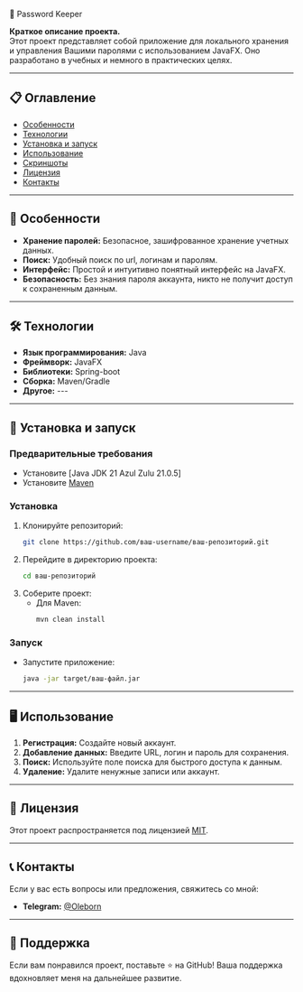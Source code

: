 🚀 Password Keeper

**Краткое описание проекта.**  
Этот проект представляет собой приложение для локального хранения и управления Вашими паролями с использованием JavaFX. Оно разработано в учебных и немного в практических целях.

---

## 📋 Оглавление

- [Особенности](#-особенности)
- [Технологии](#-технологии)
- [Установка и запуск](#-установка-и-запуск)
- [Использование](#-использование)
- [Скриншоты](#-скриншоты)
- [Лицензия](#-лицензия)
- [Контакты](#-контакты)

---

## 🌟 Особенности

- **Хранение паролей:** Безопасное, зашифрованное хранение учетных данных.
- **Поиск:** Удобный поиск по url, логинам и паролям.
- **Интерфейс:** Простой и интуитивно понятный интерфейс на JavaFX.
- **Безопасность:** Без знания пароля аккаунта, никто не получит доступ к сохраненным данным.

---

## 🛠 Технологии

- **Язык программирования:** Java
- **Фреймворк:** JavaFX
- **Библиотеки:** Spring-boot
- **Сборка:** Maven/Gradle
- **Другое:** ---

---

## 🚀 Установка и запуск

### Предварительные требования

- Установите [Java JDK 21 Azul Zulu 21.0.5]
- Установите [Maven](https://maven.apache.org/download.cgi)

### Установка

1. Клонируйте репозиторий:
   ```bash
   git clone https://github.com/ваш-username/ваш-репозиторий.git
   ```
2. Перейдите в директорию проекта:
   ```bash
   cd ваш-репозиторий
   ```
3. Соберите проект:
   - Для Maven:
     ```bash
     mvn clean install
     ```

### Запуск

- Запустите приложение:
  ```bash
  java -jar target/ваш-файл.jar
  ```

---

## 🖥 Использование

1. **Регистрация:** Создайте новый аккаунт.
2. **Добавление данных:** Введите URL, логин и пароль для сохранения.
3. **Поиск:** Используйте поле поиска для быстрого доступа к данным.
4. **Удаление:** Удалите ненужные записи или аккаунт.

---

## 📜 Лицензия

Этот проект распространяется под лицензией [MIT](LICENSE).

---

## 📞 Контакты

Если у вас есть вопросы или предложения, свяжитесь со мной:

- **Telegram:** [@Oleborn](https://t.me/Oleborn)

---

## 💖 Поддержка

Если вам понравился проект, поставьте ⭐️ на GitHub! Ваша поддержка вдохновляет меня на дальнейшее развитие.
